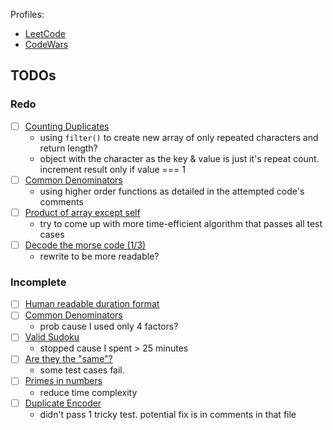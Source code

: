 Profiles:
- [LeetCode](https://leetcode.com/dinesh-58/)
- [CodeWars](https://www.codewars.com/users/dinesh-58)

## TODOs
### Redo
- [ ] [Counting Duplicates](https://www.codewars.com/kata/54bf1c2cd5b56cc47f0007a1)
    - using `filter()` to create new array of only repeated characters and return length?
    - object with the character as the key & value is just it's repeat count. increment result only if value === 1
- [ ] [Common Denominators](https://www.codewars.com/kata/54d7660d2daf68c619000d95/)
    - using higher order functions as detailed in the attempted code's comments
- [ ] [Product of array except self](https://leetcode.com/problems/product-of-array-except-self/)
    - try to come up with more time-efficient algorithm that passes all test cases 
- [ ] [Decode the morse code (1/3)](https://www.codewars.com/kata/54b724efac3d5402db00065e/)
    - rewrite to be more readable?

### Incomplete
- [ ] [Human readable duration format](https://www.codewars.com/kata/52742f58faf5485cae000b9a/)
- [ ] [Common Denominators](https://www.codewars.com/kata/54d7660d2daf68c619000d95/)
    - prob cause I used only 4 factors?
- [ ] [Valid Sudoku](https://leetcode.com/problems/valid-sudoku/)
    - stopped cause I spent > 25 minutes
- [ ] [Are they the "same"?](https://www.codewars.com/kata/550498447451fbbd7600041c/)
    - some test cases fail. 
- [ ] [Primes in numbers](https://www.codewars.com/kata/54d512e62a5e54c96200019e/)
    - reduce time complexity
- [ ] [Duplicate Encoder](https://www.codewars.com/kata/54b42f9314d9229fd6000d9c/)
    - didn't pass 1 tricky test. potential fix is in comments in that file
